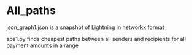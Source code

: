 # All_paths

json_graph1.json is a snapshot of Lightning in networkx format

aps1.py finds cheapest paths between all senders and recipients for all payment amounts in a range
